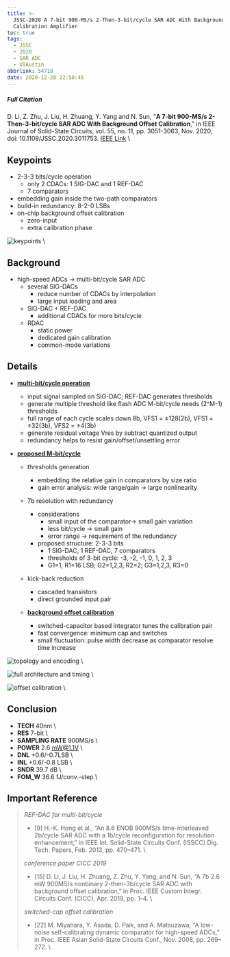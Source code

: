 ```yaml
---
title: >-
  JSSC-2020 A 7-bit 900-MS/s 2-Then-3-bit/cycle SAR ADC With Background Offset
  Calibration Amplifier
toc: true
tags:
  - JSSC
  - 2020
  - SAR ADC
  - UTAustin
abbrlink: 54718
date: 2020-12-28 22:50:45
---
```


##### Full Citation
D. Li, Z. Zhu, J. Liu, H. Zhuang, Y. Yang and N. Sun, "**A 7-bit 900-MS/s 2-Then-3-bit/cycle SAR ADC With Background Offset Calibration**," in IEEE Journal of Solid-State Circuits, vol. 55, no. 11, pp. 3051-3063, Nov. 2020, doi: 10.1109/JSSC.2020.3011753.
[IEEE Link](https://ieeexplore.ieee.org/document/9159692) \

## Keypoints
- 2-3-3 bits/cycle operation
  - only 2 CDACs: 1 SIG-DAC and 1 REF-DAC
  - 7 comparators
- embedding gain inside the two-path comparators
- build-in redundancy: 8-2-0 LSBs
- on-chip background offset calibration
  - zero-input
  - extra calibration phase

![keypoints](https://api2.mubu.com/v3/document_image/95c473b7-6cdc-4ce2-964e-2321feb7f937-216525.jpg) \

## Background
- high-speed ADCs → multi-bit/cycle SAR ADC
  - several SIG-DACs
    - reduce number of CDACs by interpolation
    - large input loading and area
  - SIG-DAC + REF-DAC
    - additional CDACs for more bits/cycle
  - RDAC
    - static power
    - dedicated gain calibration
    - common-mode variations

## Details
- **<u>multi-bit/cycle operation</u>**
  - input signal sampled on SIG-DAC; REF-DAC generates thresholds
  - generate multiple threshold like flash ADC
  M-bit/cycle needs (2^M-1) thresholds
  - full range of each cycle scales down
  8b, VFS1 = ±128(2b), VFS1 = ±32(3b), VFS2 = ±4(3b)
  - generate residual voltage Vres by subtract quantized output
  - redundancy helps to resist gain/offset/unsettling error

- **<u>proposed M-bit/cycle</u>**
  - thresholds generation
    - embedding the relative gain in comparators by size ratio
    - gain error analysis: wide range/gain → large nonlinearity
  - 7b resolution with redundancy
    - considerations
      - small input of the comparator→ small gain variation
      - less bit/cycle → small gain
      - error range → requirement of the redundancy
    - proposed structure: 2-3-3 bits
      - 1 SIG-DAC, 1 REF-DAC, 7 comparators
      - thresholds of 3-bit cycle: -3, -2, -1, 0, 1, 2, 3
      - G1=1, R1=16 LSB; G2=1,2,3, R2=2; G3=1,2,3, R3=0
  - kick-back reduction
    - cascaded transistors
    - direct grounded input pair

  - <u>**background offset calibration**</u>
      - switched-capacitor based integrator tunes the calibration pair
      - fast convergence: minimum cap and switches
      - small fluctuation: pulse width decrease as comparator resolve time increase



![topology and encoding](https://api2.mubu.com/v3/document_image/8d1e15ae-e560-4fac-922b-649392497bd3-216525.jpg) \

![full architecture and timing](https://api2.mubu.com/v3/document_image/48680a9a-f7f6-4da3-b984-9b7e1e2cd631-216525.jpg) \

![offset calibration](https://api2.mubu.com/v3/document_image/a7b29223-afb8-4d6b-aa97-a1efdcb85939-216525.jpg) \

## **Conclusion**

- **TECH** 40nm \
- **RES** 7-bit \
- **SAMPLING RATE** 900MS/s \
- **POWER** 2.6 mW@1.1V \
- **DNL** +0.6/-0.7LSB \
- **INL** +0.6/-0.8 LSB \
- **SNDR** 39.7 dB \
- **FOM_W** 36.6 fJ/conv.-step \

## **Important Reference**
>
>*REF-DAC for multi-bit/cycle*
>- \[9\] H.-K. Hong et al., “An 8.6 ENOB 900MS/s time-interleaved 2b/cycle SAR ADC with a 1b/cycle reconfiguration for resolution enhancement,” in IEEE Int. Solid-State Circuits Conf. (ISSCC) Dig. Tech. Papers, Feb. 2013, pp. 470–471. \
>
>*conference paper  CICC 2019*
>
>- \[15\] D. Li, J. Liu, H. Zhuang, Z. Zhu, Y. Yang, and N. Sun, “A 7b 2.6 mW 900MS/s nonbinary 2-then-3b/cycle SAR ADC with background offset calibration,” in Proc. IEEE Custom Integr. Circuits Conf. (CICC), Apr. 2019, pp. 1–4. \
>
>*switched-cap offset calibration*
>
>- \[22\] M. Miyahara, Y. Asada, D. Paik, and A. Matsuzawa, “A low-noise self-calibrating dynamic comparator for high-speed ADCs,” in Proc. IEEE Asian Solid-State Circuits Conf., Nov. 2008, pp. 269–272. \
